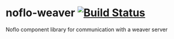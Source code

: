 # noflo-weaver [![Build Status](https://secure.travis-ci.org/weaverplatform/weaver-noflo.png?branch=master)](http://travis-ci.org/weaverplatform/weaver-noflo)

Noflo component library for communication with a weaver server
